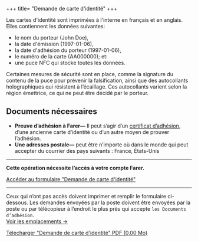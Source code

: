 +++
title= "Demande de carte d'identité"
+++

Les cartes d'identité sont imprimées à l'interne en français et en anglais. Elles contiennent les données suivantes:
  - le nom du porteur (John Doe),
  - la date d'émission (1997-01-06),
  - la date d'adhésion du porteur (1997-01-06),
  - le numéro de la carte (AA000000); et:
  - une puce NFC qui stocke toutes les données.

Certaines mesures de sécurité sont en place, comme la signature du contenu de la puce pour prévenir la falsification, ainsi que des autocollants holographiques qui résistent à l’écaillage. Ces autocollants varient selon la région émettrice, ce qui ne peut être décidé par le porteur.

## Documents nécessaires
- **Preuve d’adhésion à Farer—** Il peut s’agir d’un [certificat d’adhésion](/fr/members/cert-of-membership), d’une ancienne carte d’identité ou d’un autre moyen de prouver l’adhésion.
- **Une adresses postale—** peut être n’importe où dans le monde qui peut accepter du courrier des pays suivants : France, États-Unis

---

**Cette opération nécessite l’accès à votre compte Farer.**

[Accéder au formulaire "Demande de carte d'identité"](https://sec.gouv.fa/forms/id-application?lang=fr)

---

Ceux qui n’ont pas accès doivent imprimer et remplir le formulaire ci-dessous. Les demandes envoyées par la poste doivent être envoyées par la poste ou par télécopieur à l’endroit le plus près qui accepte `les Documents d’adhésion`.<br/>[Voir les emplacements &rarr;](/fr/meta/contact)

<a class="btn download" href="https://sec.gouv.fa/forms/id-application.pdf">Télecharger "Demande de carte d'identité" PDF (0,00 Mo)</a>
